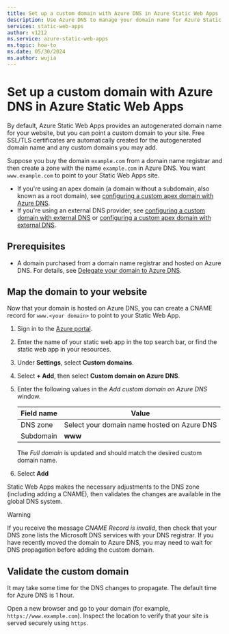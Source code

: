 ```yaml
---
title: Set up a custom domain with Azure DNS in Azure Static Web Apps
description: Use Azure DNS to manage your domain name for Azure Static Web Apps
services: static-web-apps
author: v1212
ms.service: azure-static-web-apps
ms.topic: how-to
ms.date: 05/30/2024
ms.author: wujia
---
```


# Set up a custom domain with Azure DNS in Azure Static Web Apps

By default, Azure Static Web Apps provides an autogenerated domain name for your website, but you can point a custom domain to your site. Free SSL/TLS certificates are automatically created for the autogenerated domain name and any custom domains you may add.

Suppose you buy the domain `example.com` from a domain name registrar and then create a zone with the name `example.com` in Azure DNS. You want `www.example.com` to point to your Static Web Apps site.

- If you're using an apex domain (a domain without a subdomain, also known as a root domain), see [configuring a custom apex domain with Azure DNS](apex-domain-azure-dns.md).
- If you're using an external DNS provider, see [configuring a custom domain with external DNS](custom-domain-external.md) or [configuring a custom apex domain with external DNS](apex-domain-external.md).

## Prerequisites

- A domain purchased from a domain name registrar and hosted on Azure DNS. For details, see [Delegate your domain to Azure DNS](/azure/dns/dns-delegate-domain-azure-dns).

## Map the domain to your website

Now that your domain is hosted on Azure DNS, you can create a CNAME record for `www.<your domain>` to point to your Static Web App.

1. Sign in to the [Azure portal](https://portal.azure.com).

1. Enter the name of your static web app in the top search bar, or find the static web app in your resources.

1. Under **Settings**, select **Custom domains**.

1. Select **+ Add**, then select **Custom domain on Azure DNS**.

1. Enter the following values in the *Add custom domain on Azure DNS* window.

    | Field name | Value |
    | --- | --- |
    | DNS zone | Select your domain name hosted on Azure DNS |
    | Subdomain | **www** |

   The *Full domain* is updated and should match the desired custom domain name.

1. Select **Add**

Static Web Apps makes the necessary adjustments to the DNS zone (including adding a CNAME), then validates the changes are available in the global DNS system.

> [!WARNING]
> If you receive the message *CNAME Record is invalid*, then check that your DNS zone lists the Microsoft DNS services with your DNS registrar.  If you have recently moved the domain to Azure DNS, you may need to wait for DNS propagation before adding the custom domain.

## Validate the custom domain

It may take some time for the DNS changes to propagate. The default time for Azure DNS is 1 hour.

Open a new browser and go to your domain (for example, `https://www.example.com`). Inspect the location to verify that your site is served securely using `https`.
